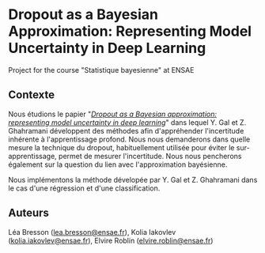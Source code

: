 # Dropout as a Bayesian Approximation: Representing Model Uncertainty in Deep Learning

Project for the course "Statistique bayesienne" at ENSAE

## Contexte

Nous étudions le papier "*[Dropout as a Bayesian approximation: representing model uncertainty in deep learning](https://arxiv.org/abs/1506.02142)*" dans lequel Y. Gal et Z. Ghahramani développent des méthodes afin d'appréhender l'incertitude inhérente à l'apprentissage profond. Nous nous demanderons dans quelle mesure la technique du dropout, habituellement utilisée pour éviter le sur-apprentissage, permet de mesurer l'incertitude. Nous nous
pencherons également sur la question du lien avec l'approximation bayésienne.

Nous implémentons la méthode dévelopée par Y. Gal et Z. Ghahramani dans le cas d'une régression et d'une classification.

## Auteurs
Léa Bresson (lea.bresson@ensae.fr), Kolia Iakovlev (kolia.iakovlev@ensae.fr), Elvire Roblin (elvire.roblin@ensae.fr)

